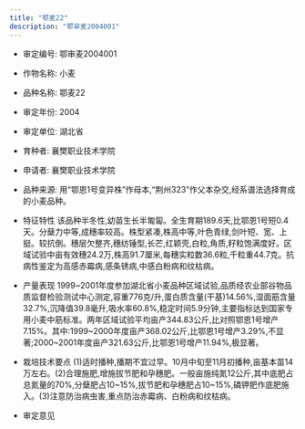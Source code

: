 ```yaml
---
title: "鄂麦22"
description: "鄂审麦2004001"
---
```

* 审定编号:  鄂审麦2004001

*  作物名称:  小麦

*  品种名称:  鄂麦22

*  审定年份:  2004

*  审定单位:  湖北省

* 育种者:  襄樊职业技术学院

*  申请者:  襄樊职业技术学院

*  品种来源:  用“鄂恩1号变异株”作母本,“荆州323”作父本杂交,经系谱法选择育成的小麦品种。

*  特征特性
该品种半冬性,幼苗生长半匍匐。全生育期189.6天,比鄂恩1号短0.4天。分蘖力中等,成穗率较高。株型紧凑,株高中等,叶色青绿,剑叶短、宽、上挺。较抗倒。穗层欠整齐,穗纺锤型,长芒,红颖壳,白粒,角质,籽粒饱满度好。区域试验中亩有效穗24.2万,株高91.7厘米,每穗实粒数36.6粒,千粒重44.7克。抗病性鉴定为高感赤霉病,感条锈病,中感白粉病和纹枯病。

*  产量表现
1999~2001年度参加湖北省小麦品种区域试验,品质经农业部谷物品质监督检验测试中心测定,容重776克/升,蛋白质含量(干基)14.56%,湿面筋含量32.7%,沉降值39.8毫升,吸水率60.8%,稳定时间5.9分钟,主要指标达到国家专用小麦中筋标准。两年区域试验平均亩产344.83公斤,比对照鄂恩1号增产7.15%。其中:1999~2000年度亩产368.02公斤,比鄂恩1号增产3.29%,不显著;2000~2001年度亩产321.63公斤,比鄂恩1号增产11.94%,极显著。

*  栽培技术要点
(1)适时播种,播期不宜过早。10月中旬至11月初播种,亩基本苗14万左右。(2)合理施肥,增施拔节肥和孕穗肥。一般亩施纯氮12公斤,其中底肥占总氮量的70%,分蘖肥占10~15%,拔节肥和孕穗肥占10~15%,磷钾肥作底肥施入。(3)注意防治病虫害,重点防治赤霉病、白粉病和纹枯病。

*  审定意见


